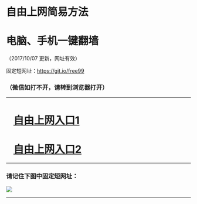 ﻿# 自由上网简易方法

# 电脑、手机一键翻墙

（2017/10/07 更新，网址有效）

固定短网址：https://git.io/free99

### （微信如打不开，请转到浏览器打开）


***





# &nbsp;&nbsp; <a href="http://ft697610324.fwq-tz-1001.info/fwqtz01.html?t=100700124391 " target="_blank">自由上网入口1</a>
# &nbsp;&nbsp; <a href="http://ft2489529778.fwq-tz-1002.info/fwqtz02.html?t=100700123348 " target="_blank">自由上网入口2</a>
***

### 请记住下图中固定短网址：

<img src="https://s3-us-west-2.amazonaws.com/fwq-1001/yjfq-20170905okok.png" /> 


***

